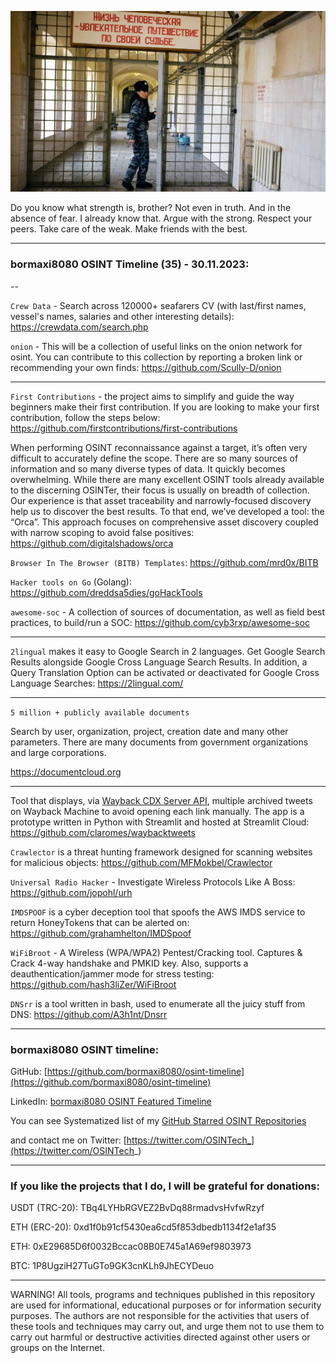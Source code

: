 ![alt text](img/35.jpg)

Do you know what strength is, brother? Not even in truth. And in the absence of fear. I already know that. Argue with the strong. Respect your peers. Take care of the weak. Make friends with the best.

----
### bormaxi8080 OSINT Timeline (35) - 30.11.2023:

--

```Crew Data``` - Search across 120000+ seafarers CV (with last/first names, vessel's names, salaries and other interesting details): https://crewdata.com/search.php

```onion``` - This will be a collection of useful links on the onion network for osint. You can contribute to this collection by reporting a broken link or recommending your own finds: https://github.com/Scully-D/onion

----

```First Contributions``` - the project aims to simplify and guide the way beginners make their first contribution. If you are looking to make your first contribution, follow the steps below: https://github.com/firstcontributions/first-contributions

When performing OSINT reconnaissance against a target, it’s often very difficult to accurately define the scope. There are so many sources of information and so many diverse types of data. It quickly becomes overwhelming. While there are many excellent OSINT tools already available to the discerning OSINTer, their focus is usually on breadth of collection. Our experience is that asset traceability and narrowly-focused discovery help us to discover the best results. To that end, we’ve developed a tool: the “Orca”. This approach focuses on comprehensive asset discovery coupled with narrow scoping to avoid false positives: https://github.com/digitalshadows/orca

```Browser In The Browser (BITB) Templates```: https://github.com/mrd0x/BITB

```Hacker tools on Go``` (Golang): https://github.com/dreddsa5dies/goHackTools

```awesome-soc``` - A collection of sources of documentation, as well as field best practices, to build/run a SOC: https://github.com/cyb3rxp/awesome-soc

----

```2lingual``` makes it easy to Google Search in 2 languages. Get Google Search Results alongside Google Cross Language Search Results. In addition, a Query Translation Option can be activated or deactivated for Google Cross Language Searches: https://2lingual.com/

----

```5 million + publicly available documents```

Search by user, organization, project, creation date and many other parameters. There are many documents from government organizations and large corporations.

https://documentcloud.org

----

Tool that displays, via [Wayback CDX Server API](https://github.com/internetarchive/wayback/tree/master/wayback-cdx-server), multiple archived tweets on Wayback Machine to avoid opening each link manually. The app is a prototype written in Python with Streamlit and hosted at Streamlit Cloud: https://github.com/claromes/waybacktweets

```Crawlector``` is a threat hunting framework designed for scanning websites for malicious objects: https://github.com/MFMokbel/Crawlector

```Universal Radio Hacker``` - Investigate Wireless Protocols Like A Boss: https://github.com/jopohl/urh

```IMDSPOOF``` is a cyber deception tool that spoofs the AWS IMDS service to return HoneyTokens that can be alerted on: https://github.com/grahamhelton/IMDSpoof

```WiFiBroot``` - A Wireless (WPA/WPA2) Pentest/Cracking tool. Captures & Crack 4-way handshake and PMKID key. Also, supports a deauthentication/jammer mode for stress testing: https://github.com/hash3liZer/WiFiBroot

```DNSrr``` is a tool written in bash, used to enumerate all the juicy stuff from DNS: https://github.com/A3h1nt/Dnsrr

----
### bormaxi8080 OSINT timeline:

GitHub: [https://github.com/bormaxi8080/osint-timeline](https://github.com/bormaxi8080/osint-timeline)

LinkedIn: [bormaxi8080 OSINT Featured Timeline](https://www.linkedin.com/in/osintech/details/featured/)

You can see Systematized list of my [GitHub Starred OSINT Repositories](https://github.com/bormaxi8080/osint-repos-list)

and contact me on Twitter: [https://twitter.com/OSINTech_](https://twitter.com/OSINTech_)

----
### If you like the projects that I do, I will be grateful for donations:

USDT (TRC-20): TBq4LYHbRGVEZ2BvDq88rmadvsHvfwRzyf

ETH (ERC-20): 0xd1f0b91cf5430ea6cd5f853dbedb1134f2e1af35

ETH: 0xE29685D6f0032Bccac08B0E745a1A69ef9803973

BTC: 1P8UgziH27TuGTo9GK3cnKLh9JhECYDeuo

----

WARNING! All tools, programs and techniques published in this repository are used for informational, educational purposes or for information security purposes. The authors are not responsible for the activities that users of these tools and techniques may carry out, and urge them not to use them to carry out harmful or destructive activities directed against other users or groups on the Internet.